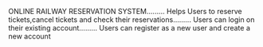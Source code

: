 ONLINE  RAILWAY RESERVATION SYSTEM.........
Helps Users to reserve tickets,cancel tickets and check their reservations.........
Users can login on their existing account.........
Users can register as a new user and create a new account
